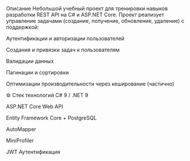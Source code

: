 ﻿Описание
Небольшой учебный проект для тренировки навыков разработки REST API на C# и ASP.NET Core.
Проект реализует управление задачами (создание, получение, обновление, удаление) с поддержкой:

Аутентификации и авторизации пользователей

Создания и привязки задач к пользователям

Валидации данных

Пагинации и сортировки

Оптимизации производительности через кеширование (частично)

⚙️ Стек технологий
C# 9 / .NET 9

ASP.NET Core Web API

Entity Framework Core + PostgreSQL

AutoMapper

MiniProfiler

JWT Аутентификация